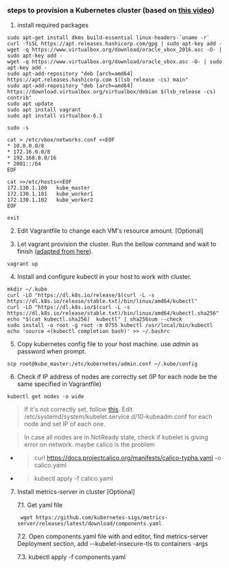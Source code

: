 ### steps to provision a Kubernetes cluster (based on [this video](https://www.youtube.com/watch?v=wPdIBeWJJsg))

1. install required packages
```shell
sudo apt-get install dkms build-essential linux-headers-`uname -r`
curl -fsSL https://apt.releases.hashicorp.com/gpg | sudo apt-key add -
wget -q https://www.virtualbox.org/download/oracle_vbox_2016.asc -O- | sudo apt-key add -
wget -q https://www.virtualbox.org/download/oracle_vbox.asc -O- | sudo apt-key add -
sudo apt-add-repository "deb [arch=amd64] https://apt.releases.hashicorp.com $(lsb_release -cs) main"
sudo apt-add-repository "deb [arch=amd64] https://download.virtualbox.org/virtualbox/debian $(lsb_release -cs) contrib"
sudo apt update
sudo apt install vagrant
sudo apt install virtualbox-6.1

sudo -s 

cat > /etc/vbox/networks.conf <<EOF
* 10.0.0.0/8
* 172.16.0.0/8
* 192.168.0.0/16
* 2001::/64
EOF

cat >>/etc/hosts<<EOF
172.130.1.100   kube_master
172.130.1.101   kube_worker1
172.130.1.102   kube_worker2
EOF

exit
```

2. Edit Vagrantfile to change each VM's resource amount. [Optional]

3. Let vagrant provision the cluster. Run the bellow command and wait to finish ([adapted from here](https://www.youtube.com/watch?v=wPdIBeWJJsg)).
```shell
vagrant up
```

4. Install and configure kubectl in your host to work with cluster.
```shell
mkdir ~/.kube
curl -LO "https://dl.k8s.io/release/$(curl -L -s https://dl.k8s.io/release/stable.txt)/bin/linux/amd64/kubectl"
curl -LO "https://dl.k8s.io/$(curl -L -s https://dl.k8s.io/release/stable.txt)/bin/linux/amd64/kubectl.sha256"
echo "$(cat kubectl.sha256)  kubectl" | sha256sum --check
sudo install -o root -g root -m 0755 kubectl /usr/local/bin/kubectl
echo 'source <(kubectl completion bash)' >> ~/.bashrc
```

5. Copy kubernetes config file to your host machine. use *admin* as password when prompt.
```shell
scp root@kube_master:/etc/kubernetes/admin.conf ~/.kube/config
```

6. Check if IP address of nodes are correctly set (IP for each node be the same specified in Vagrantfile)
```shell
kubectl get nodes -o wide
```
> If it's not correctly set, follow [this](https://github.com/kubernetes/kubernetes/issues/63702#issuecomment-554277862).
> Edit /etc/systemd/system/kubelet.service.d/10-kubeadm.conf for each node and set IP of each one.

> In case all nodes are in NotReady state, check if kubelet is giving error on network. maybe calico is the problem
- > curl https://docs.projectcalico.org/manifests/calico-typha.yaml -o calico.yaml
- >kubectl apply -f calico.yaml

7. Install metrics-server in cluster [Optional]
   
    7.1. Get yaml file
   ```shell
    wget https://github.com/kubernetes-sigs/metrics-server/releases/latest/download/components.yaml
    ```
   
    7.2. Open components.yaml file with and editor, find metrics-server Deployment section, add --kubelet-insecure-tls 
    to containers -args
   
    7.3. kubectl apply -f components.yaml

